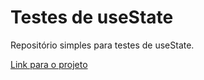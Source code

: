 # Testes de useState

Repositório simples para testes de useState.

[Link para o projeto](https://usestate-silk.vercel.app/)
